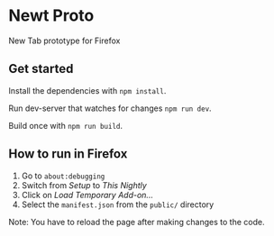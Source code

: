 # Newt Proto

New Tab prototype for Firefox

## Get started

Install the dependencies with `npm install`.

Run dev-server that watches for changes `npm run dev`.

Build once with `npm run build`.

## How to run in Firefox

1. Go to `about:debugging`
2. Switch from *Setup* to *This Nightly*
3. Click on *Load Temporary Add-on...*
4. Select the `manifest.json` from the `public/` directory

Note: You have to reload the page after making changes to the code.
